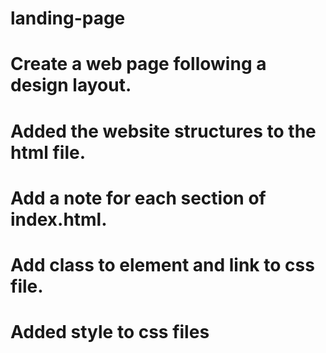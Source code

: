 # landing-page 

# Create a web page following a design layout.
# Added the website structures to the html file.
# Add a note for each section of index.html.
# Add class to element and link to css file.
# Added style to css files
